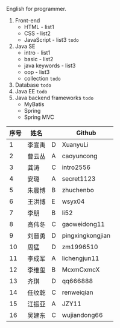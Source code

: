 English for programmer.

1. Front-end
    - HTML - list1
    - CSS - list2
    - JavaScript - list3 `todo`
2. Java SE
    - intro - list1
    - basic - list2
    - java keywords - list3
    - oop - list3
    - collection `todo`
3. Database `todo`
4. Java EE `todo`
5. Java backend frameworks `todo`
    - MyBatis
    - Spring
    - Spring MVC
    
| 序号   | 姓名   |      |Github|
| ---- | ---- | ---- |---|
| 1    | 李宣禹  | D    |XuanyuLi|
| 2    | 曹云丛  | A    |caoyuncong|
| 3    | 龚涛   | C    |intro2556|
| 4    | 安璐   | A    |secret1123|
| 5    | 朱晨博  | B    |zhuchenbo|
| 6    | 王洪博  | E    |wsyx04|
| 7    | 李朋   |  B   |li52|
| 8    | 高伟冬  | C    |gaoweidong11|
| 9   | 刘晋勇  | D    |pingxingkongjian|
| 10   | 周猛   | D    |zm1996510|
| 11   | 李成军  | A    |lichengjun11|
| 12   | 李维玺  | B    |McxmCxmcX|
| 13   | 齐琪   | D    |qq666888|
| 14   | 任纹乾  | C    |renweiqian|
| 15   | 江振亚  | A    |JZY11|
| 16   | 吴建东   | C    |wujiandong66|    

